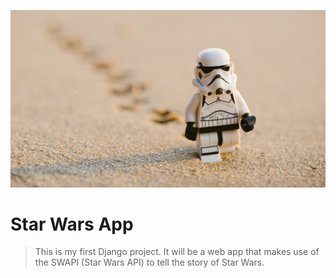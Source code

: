 ![Image of Storm Trooper](https://github.com/Defalt42/star-wars-app/blob/master/starwars.jpg)

# Star Wars App

> This is my first Django project. It will be a web app that makes use of the SWAPI (Star Wars API) to tell the story of Star Wars.
